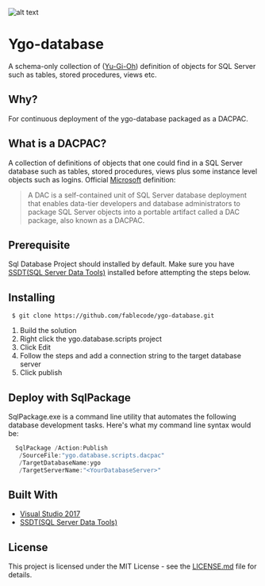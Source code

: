 ![alt text](https://fablecode.visualstudio.com/_apis/public/build/definitions/085b46b6-fe2a-4297-a999-8099dd5521bb/4/badge?maxAge=0 "Visual studio team services build status") 

# Ygo-database
A schema-only collection of ([Yu-Gi-Oh](http://www.yugioh-card.com/uk/)) definition of objects for SQL Server such as tables, stored procedures, views etc.

## Why?
For continuous deployment of the ygo-database packaged as a DACPAC.

## What is a DACPAC?
A collection of definitions of objects that one could find in a SQL Server database such as tables, stored procedures, views plus some instance level objects such as logins. Official [Microsoft](https://docs.microsoft.com/en-us/sql/relational-databases/data-tier-applications/data-tier-applications) definition:
> A DAC is a self-contained unit of SQL Server database deployment that enables data-tier developers and database administrators to package SQL Server objects into a portable artifact called a DAC package, also known as a DACPAC.

## Prerequisite
Sql Database Project should installed by default. Make sure you have [SSDT(SQL Server Data Tools)](https://www.visualstudio.com/vs/ssdt/) installed before attempting the steps below.

## Installing
```
 $ git clone https://github.com/fablecode/ygo-database.git
```
1. Build the solution
2. Right click the ygo.database.scripts project
3. Click Edit
4. Follow the steps and add a connection string to the target database server
5. Click publish

## Deploy with SqlPackage
SqlPackage.exe is a command line utility that automates the following database development tasks. 
Here's what my command line syntax would be:

```powershell
  SqlPackage /Action:Publish 
   /SourceFile:"ygo.database.scripts.dacpac" 
   /TargetDatabaseName:ygo 
   /TargetServerName:"<YourDatabaseServer>"
```

## Built With
* [Visual Studio 2017](https://www.visualstudio.com/downloads/)
* [SSDT(SQL Server Data Tools)](https://www.visualstudio.com/vs/ssdt/)

## License
This project is licensed under the MIT License - see the [LICENSE.md](LICENSE) file for details.
